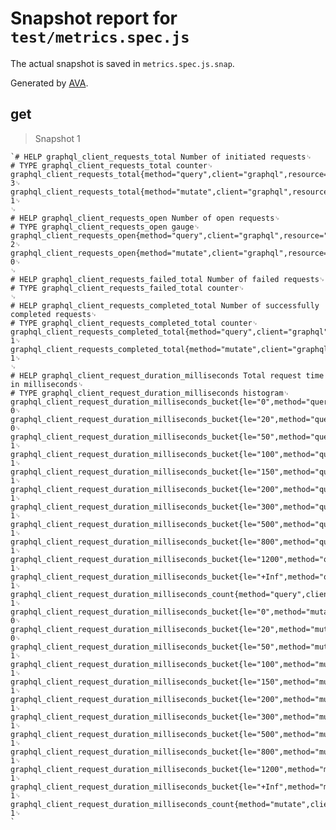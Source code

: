 # Snapshot report for `test/metrics.spec.js`

The actual snapshot is saved in `metrics.spec.js.snap`.

Generated by [AVA](https://ava.li).

## get

> Snapshot 1

    `# HELP graphql_client_requests_total Number of initiated requests␊
    # TYPE graphql_client_requests_total counter␊
    graphql_client_requests_total{method="query",client="graphql",resource="DoFoo"} 3␊
    graphql_client_requests_total{method="mutate",client="graphql",resource="DoBar"} 1␊
    ␊
    # HELP graphql_client_requests_open Number of open requests␊
    # TYPE graphql_client_requests_open gauge␊
    graphql_client_requests_open{method="query",client="graphql",resource="DoFoo"} 2␊
    graphql_client_requests_open{method="mutate",client="graphql",resource="DoBar"} 0␊
    ␊
    # HELP graphql_client_requests_failed_total Number of failed requests␊
    # TYPE graphql_client_requests_failed_total counter␊
    ␊
    # HELP graphql_client_requests_completed_total Number of successfully completed requests␊
    # TYPE graphql_client_requests_completed_total counter␊
    graphql_client_requests_completed_total{method="query",client="graphql",resource="DoFoo"} 1␊
    graphql_client_requests_completed_total{method="mutate",client="graphql",resource="DoBar"} 1␊
    ␊
    # HELP graphql_client_request_duration_milliseconds Total request time in milliseconds␊
    # TYPE graphql_client_request_duration_milliseconds histogram␊
    graphql_client_request_duration_milliseconds_bucket{le="0",method="query",client="graphql",resource="DoFoo"} 0␊
    graphql_client_request_duration_milliseconds_bucket{le="20",method="query",client="graphql",resource="DoFoo"} 0␊
    graphql_client_request_duration_milliseconds_bucket{le="50",method="query",client="graphql",resource="DoFoo"} 1␊
    graphql_client_request_duration_milliseconds_bucket{le="100",method="query",client="graphql",resource="DoFoo"} 1␊
    graphql_client_request_duration_milliseconds_bucket{le="150",method="query",client="graphql",resource="DoFoo"} 1␊
    graphql_client_request_duration_milliseconds_bucket{le="200",method="query",client="graphql",resource="DoFoo"} 1␊
    graphql_client_request_duration_milliseconds_bucket{le="300",method="query",client="graphql",resource="DoFoo"} 1␊
    graphql_client_request_duration_milliseconds_bucket{le="500",method="query",client="graphql",resource="DoFoo"} 1␊
    graphql_client_request_duration_milliseconds_bucket{le="800",method="query",client="graphql",resource="DoFoo"} 1␊
    graphql_client_request_duration_milliseconds_bucket{le="1200",method="query",client="graphql",resource="DoFoo"} 1␊
    graphql_client_request_duration_milliseconds_bucket{le="+Inf",method="query",client="graphql",resource="DoFoo"} 1␊
    graphql_client_request_duration_milliseconds_count{method="query",client="graphql",resource="DoFoo"} 1␊
    graphql_client_request_duration_milliseconds_bucket{le="0",method="mutate",client="graphql",resource="DoBar"} 0␊
    graphql_client_request_duration_milliseconds_bucket{le="20",method="mutate",client="graphql",resource="DoBar"} 0␊
    graphql_client_request_duration_milliseconds_bucket{le="50",method="mutate",client="graphql",resource="DoBar"} 1␊
    graphql_client_request_duration_milliseconds_bucket{le="100",method="mutate",client="graphql",resource="DoBar"} 1␊
    graphql_client_request_duration_milliseconds_bucket{le="150",method="mutate",client="graphql",resource="DoBar"} 1␊
    graphql_client_request_duration_milliseconds_bucket{le="200",method="mutate",client="graphql",resource="DoBar"} 1␊
    graphql_client_request_duration_milliseconds_bucket{le="300",method="mutate",client="graphql",resource="DoBar"} 1␊
    graphql_client_request_duration_milliseconds_bucket{le="500",method="mutate",client="graphql",resource="DoBar"} 1␊
    graphql_client_request_duration_milliseconds_bucket{le="800",method="mutate",client="graphql",resource="DoBar"} 1␊
    graphql_client_request_duration_milliseconds_bucket{le="1200",method="mutate",client="graphql",resource="DoBar"} 1␊
    graphql_client_request_duration_milliseconds_bucket{le="+Inf",method="mutate",client="graphql",resource="DoBar"} 1␊
    graphql_client_request_duration_milliseconds_count{method="mutate",client="graphql",resource="DoBar"} 1␊
    `
